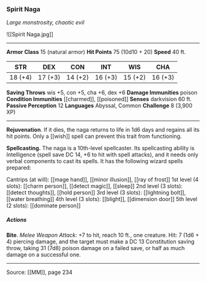 ### Spirit Naga
_Large monstrosity, chaotic evil_

![[Spirit Naga.jpg]]




---

**Armor Class** 15 (natural armor)
**Hit Points** 75 (10d10 + 20)
**Speed** 40 ft.

| STR     | DEX     | CON     | INT     | WIS     | CHA     |
|---------|---------|---------|---------|---------|---------|
| 18 (+4) | 17 (+3) | 14 (+2) | 16 (+3) | 15 (+2) | 16 (+3) |

**Saving Throws** wis +5, con +5, cha +6, dex +6
**Damage Immunities** poison
**Condition Immunities** [[charmed]], [[poisoned]]
**Senses** darkvision 60 ft.
**Passive Perception** 12
**Languages** Abyssal, Common
**Challenge** 8 (3,900 XP)

---

**Rejuvenation**. If it dies, the naga returns to life in 1d6 days and regains all its hit points. Only a [[wish]] spell can prevent this trait from functioning.

**Spellcasting.** The naga is a 10th-level spellcaster. Its spellcasting ability is Intelligence (spell save DC 14, +6 to hit with spell attacks), and it needs only verbal components to cast its spells. It has the following wizard spells prepared:

Cantrips (at will): [[mage hand]], [[minor illusion]], [[ray of frost]]
1st level (4 slots): [[charm person]], [[detect magic]], [[sleep]]
2nd level (3 slots): [[detect thoughts]], [[hold person]]
3rd level (3 slots): [[lightning bolt]], [[water breathing]]
4th level (3 slots): [[blight]], [[dimension door]]
5th level (2 slots): [[dominate person]]

##### Actions
**Bite**. _Melee Weapon Attack:_ +7 to hit, reach 10 ft., one creature. Hit: 7 (1d6 + 4) piercing damage, and the target must make a DC 13 Constitution saving throw, taking 31 (7d8) poison damage on a failed save, or half as much damage on a successful one.


---

Source: [[MM]], page 234